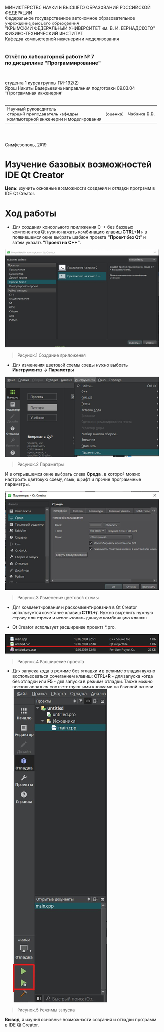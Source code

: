 МИНИСТЕРСТВО НАУКИ  И ВЫСШЕГО ОБРАЗОВАНИЯ РОССИЙСКОЙ ФЕДЕРАЦИИ  
Федеральное государственное автономное образовательное учреждение высшего образования  
"КРЫМСКИЙ ФЕДЕРАЛЬНЫЙ УНИВЕРСИТЕТ им. В. И. ВЕРНАДСКОГО"  
ФИЗИКО-ТЕХНИЧЕСКИЙ ИНСТИТУТ  
Кафедра компьютерной инженерии и моделирования
<br/><br/>

### Отчёт по лабораторной работе № 7<br/> по дисциплине "Программирование"
<br/>

студента 1 курса группы ПИ-192(2)  
Ярош Никиты Валерьевича 
направления подготовки 09.03.04 "Программная инженерия"  
<br/>

<table>
<tr><td>Научный руководитель<br/> старший преподаватель кафедры<br/> компьютерной инженерии и моделирования</td>
<td>(оценка)</td>
<td>Чабанов В.В.</td>
</tr>
</table>
<br/><br/>

Симферополь, 2019

# Изучение базовых возможностей IDE Qt Creator

**Цель**:   изучить основные возможности создания и отладки программ в IDE Qt Creator.
# Ход работы

* Для создания консольного приложения C++ без базовых компонентов Qt нужно нажать комбинацию клавиш **CTRL+N** и в появившемся окне выбрать шаблон проекта **"Проект без Qt"** и затем указать **"Проект на C++"**.

![создание приложения](Images/7.1.jpg)

>Рисунок.1 Создание приложения

* Для изменения цветовой схемы среды нужно выбрать **Инструменты -> Параметры**

![Параметры](Images/7.2.jpg)

>Рисунок.2 Параметры

И в открывшемся окне выбрать слева **Среда** , в которой можно настроить цветовую схему, язык, шрифт и прочие программные параметры.

![цветовая схема](Images/7.3.jpg)

>Рисунок.3 Изменение цветовой схемы

* Для комментирования и раскомментирования в Qt Creator используется сочетание клавиш **CTRL+/**. Нужно выделить нужную строку или строки и использовать данную комбинацию клавиш.

* Qt Creator использует расширение проекта *.pro.

![расширение проекта](Images/7.4.jpg)

>Рисунок.4 Расширение проекта

* Для запуска кода в режиме без отладки и в режиме отладки нужно воспользоваться сочетанием клавиш:
**CTRL+R** - для запуска когда без отладки или **F5** - для запуска в режиме отладки.
Также можно воспользоваться соответствующими кнопками на боковой панели.
![Режимы запуска](Images/7.5.jpg)

>Рисунок.5 Режимы запуска


 


**Вывод:** я изучил основные возможности создания и отладки программ в IDE Qt Creator.

